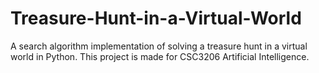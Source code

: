 # Treasure-Hunt-in-a-Virtual-World
A search algorithm implementation of solving a treasure hunt in a virtual world in Python. This project is made for CSC3206 Artificial Intelligence.
